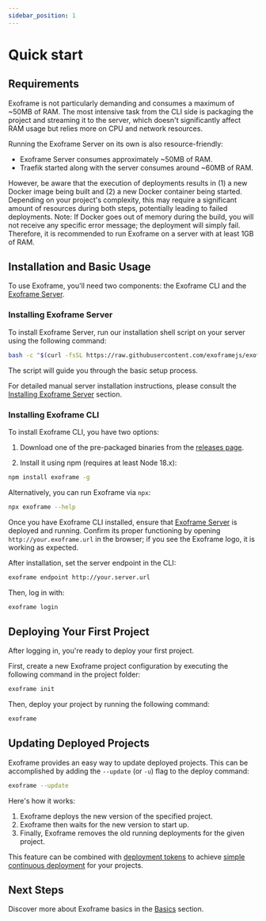 ```yaml
---
sidebar_position: 1
---
```


# Quick start

## Requirements

Exoframe is not particularly demanding and consumes a maximum of ~50MB of RAM.
The most intensive task from the CLI side is packaging the project and streaming it to the server, which doesn't significantly affect RAM usage but relies more on CPU and network resources.

Running the Exoframe Server on its own is also resource-friendly:

- Exoframe Server consumes approximately ~50MB of RAM.
- Traefik started along with the server consumes around ~60MB of RAM.

However, be aware that the execution of deployments results in (1) a new Docker image being built and (2) a new Docker container being started.
Depending on your project's complexity, this may require a significant amount of resources during both steps, potentially leading to failed deployments.
Note: If Docker goes out of memory during the build, you will not receive any specific error message; the deployment will simply fail.
Therefore, it is recommended to run Exoframe on a server with at least 1GB of RAM.

## Installation and Basic Usage

To use Exoframe, you'll need two components: the Exoframe CLI and the [Exoframe Server](https://github.com/exoframejs/exoframe/tree/main/packages/exoframe-server).

### Installing Exoframe Server

To install Exoframe Server, run our installation shell script on your server using the following command:

```bash
bash -c "$(curl -fsSL https://raw.githubusercontent.com/exoframejs/exoframe/main/packages/exoframe-server/tools/install.sh)"
```

The script will guide you through the basic setup process.

For detailed manual server installation instructions, please consult the [Installing Exoframe Server](./server.md) section.

### Installing Exoframe CLI

To install Exoframe CLI, you have two options:

1. Download one of the pre-packaged binaries from the [releases page](https://github.com/exoframejs/exoframe/releases).

2. Install it using npm (requires at least Node 18.x):

```bash
npm install exoframe -g
```

Alternatively, you can run Exoframe via `npx`:

```bash
npx exoframe --help
```

Once you have Exoframe CLI installed, ensure that [Exoframe Server](https://github.com/exoframejs/exoframe/tree/main/packages/exoframe-server) is deployed and running. Confirm its proper functioning by opening `http://your.exoframe.url` in the browser; if you see the Exoframe logo, it is working as expected.

After installation, set the server endpoint in the CLI:

```bash
exoframe endpoint http://your.server.url
```

Then, log in with:

```bash
exoframe login
```

## Deploying Your First Project

After logging in, you're ready to deploy your first project.

First, create a new Exoframe project configuration by executing the following command in the project folder:

```bash
exoframe init
```

Then, deploy your project by running the following command:

```bash
exoframe
```

## Updating Deployed Projects

Exoframe provides an easy way to update deployed projects.
This can be accomplished by adding the `--update` (or `-u`) flag to the deploy command:

```bash
exoframe --update
```

Here's how it works:

1. Exoframe deploys the new version of the specified project.
2. Exoframe then waits for the new version to start up.
3. Finally, Exoframe removes the old running deployments for the given project.

This feature can be combined with [deployment tokens](../advanced/deploy-token.md) to achieve [simple continuous deployment](../recipes/cd.md) for your projects.

## Next Steps

Discover more about Exoframe basics in the [Basics](./basics.md) section.
